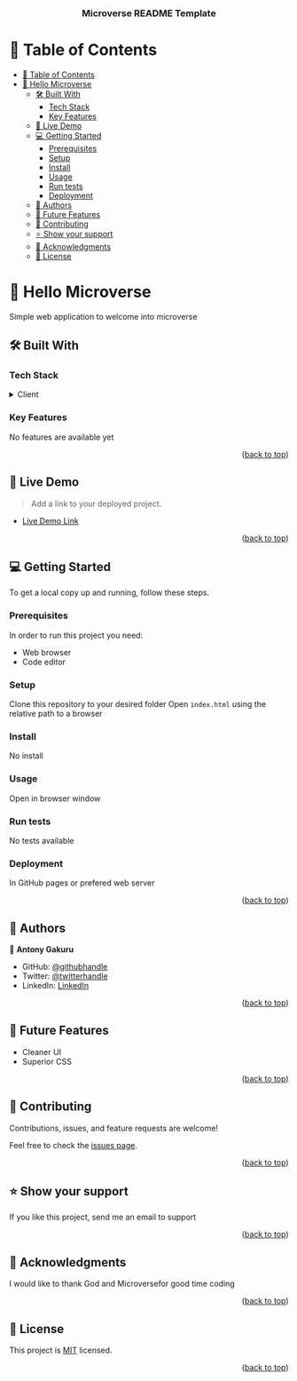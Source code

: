 <a name="readme-top"></a>

<div align="center">
  <h3><b>Microverse README Template</b></h3>

</div>


# 📗 Table of Contents

- [📗 Table of Contents](#-table-of-contents)
- [📖 Hello Microverse ](#-hello-microverse-)
  - [🛠 Built With ](#-built-with-)
    - [Tech Stack ](#tech-stack-)
    - [Key Features ](#key-features-)
  - [🚀 Live Demo ](#-live-demo-)
  - [💻 Getting Started ](#-getting-started-)
    - [Prerequisites](#prerequisites)
    - [Setup](#setup)
    - [Install](#install)
    - [Usage](#usage)
    - [Run tests](#run-tests)
    - [Deployment](#deployment)
  - [👥 Authors ](#-authors-)
  - [🔭 Future Features ](#-future-features-)
  - [🤝 Contributing ](#-contributing-)
  - [⭐️ Show your support ](#️-show-your-support-)
  - [🙏 Acknowledgments ](#-acknowledgments-)
  - [📝 License ](#-license-)


# 📖 Hello Microverse <a name="about-project"></a>

Simple web application to welcome into microverse

## 🛠 Built With <a name="built-with"></a>

### Tech Stack <a name="tech-stack"></a>


<details>
  <summary>Client</summary>
  <ul>
    <li><a href="">HTML5</a></li>
  </ul>
</details>



### Key Features <a name="key-features"></a>
No features are available yet

<p align="right">(<a href="#readme-top">back to top</a>)</p>


## 🚀 Live Demo <a name="live-demo"></a>

> Add a link to your deployed project.

- [Live Demo Link](#)

<p align="right">(<a href="#readme-top">back to top</a>)</p>


## 💻 Getting Started <a name="getting-started"></a>


To get a local copy up and running, follow these steps.

### Prerequisites

In order to run this project you need:
- Web browser
- Code editor



### Setup

Clone this repository to your desired folder
Open ```index.html``` using the relative path to a browser



### Install
No install



### Usage

Open in browser window

### Run tests

No tests available

### Deployment

In GitHub pages or prefered web server 

<p align="right">(<a href="#readme-top">back to top</a>)</p>


## 👥 Authors <a name="authors"></a>

👤 **Antony Gakuru**

- GitHub: [@githubhandle](https://github.com/morehwachege)
- Twitter: [@twitterhandle](https://twitter.com/muriithi_gakuru)
- LinkedIn: [LinkedIn](https://linkedin.com/in/muriithigakuru)


<p align="right">(<a href="#readme-top">back to top</a>)</p>

<!-- FUTURE FEATURES -->

## 🔭 Future Features <a name="future-features"></a>

- Cleaner UI
- Superior CSS

<p align="right">(<a href="#readme-top">back to top</a>)</p>

<!-- CONTRIBUTING -->

## 🤝 Contributing <a name="contributing"></a>

Contributions, issues, and feature requests are welcome!

Feel free to check the [issues page](../../issues/).

<p align="right">(<a href="#readme-top">back to top</a>)</p>

<!-- SUPPORT -->

## ⭐️ Show your support <a name="support"></a>

If you like this project, send me an email to support

<p align="right">(<a href="#readme-top">back to top</a>)</p>


## 🙏 Acknowledgments <a name="acknowledgements"></a>

I would like to thank God and Microversefor good time coding

<p align="right">(<a href="#readme-top">back to top</a>)</p>


<!-- LICENSE -->

## 📝 License <a name="license"></a>

This project is [MIT](./LICENSE) licensed.


<p align="right">(<a href="#readme-top">back to top</a>)</p>